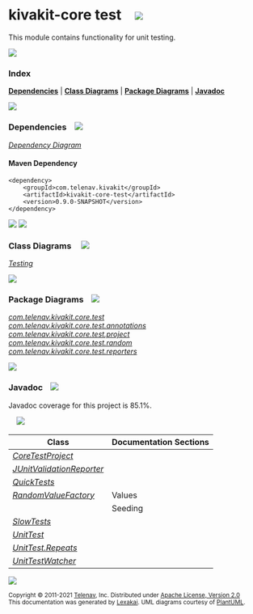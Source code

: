 # kivakit-core test &nbsp;&nbsp; <img src="https://www.kivakit.org/images/https://www.kivakit.org/images/gears-40.png" srcset="https://www.kivakit.org/images/https://www.kivakit.org/images/gears-40.png-2x.png 2x"/>

This module contains functionality for unit testing.

<img src="https://www.kivakit.org/images/horizontal-line-512.png" srcset="https://www.kivakit.org/images/horizontal-line-512-2x.png 2x"/>

### Index



[**Dependencies**](#dependencies) | [**Class Diagrams**](#class-diagrams) | [**Package Diagrams**](#package-diagrams) | [**Javadoc**](#javadoc)

<img src="https://www.kivakit.org/images/horizontal-line-512.png" srcset="https://www.kivakit.org/images/horizontal-line-512-2x.png 2x"/>

### Dependencies <a name="dependencies"></a> &nbsp;&nbsp; <img src="https://www.kivakit.org/images/dependencies-32.png" srcset="https://www.kivakit.org/images/dependencies-32-2x.png 2x"/>

[*Dependency Diagram*](https://www.kivakit.org/lexakai/kivakit/kivakit-core/test/documentation/diagrams/dependencies.svg)

#### Maven Dependency

    <dependency>
        <groupId>com.telenav.kivakit</groupId>
        <artifactId>kivakit-core-test</artifactId>
        <version>0.9.0-SNAPSHOT</version>
    </dependency>


<img src="https://www.kivakit.org/images/horizontal-line-128.png" srcset="https://www.kivakit.org/images/horizontal-line-128-2x.png 2x"/>

[//]: # (start-user-text)



[//]: # (end-user-text)

<img src="https://www.kivakit.org/images/horizontal-line-128.png" srcset="https://www.kivakit.org/images/horizontal-line-128-2x.png 2x"/>

### Class Diagrams <a name="class-diagrams"></a> &nbsp; &nbsp; <img src="https://www.kivakit.org/images/diagram-32.png" srcset="https://www.kivakit.org/images/diagram-32-2x.png 2x"/>

[*Testing*](https://www.kivakit.org/lexakai/kivakit/kivakit-core/test/documentation/diagrams/diagram-test.svg)

<img src="https://www.kivakit.org/images/horizontal-line-128.png" srcset="https://www.kivakit.org/images/horizontal-line-128-2x.png 2x"/>

### Package Diagrams <a name="package-diagrams"></a> &nbsp;&nbsp; <img src="https://www.kivakit.org/images/box-32.png" srcset="https://www.kivakit.org/images/box-32-2x.png 2x"/>

[*com.telenav.kivakit.core.test*](https://www.kivakit.org/lexakai/kivakit/kivakit-core/test/documentation/diagrams/com.telenav.kivakit.core.test.svg)  
[*com.telenav.kivakit.core.test.annotations*](https://www.kivakit.org/lexakai/kivakit/kivakit-core/test/documentation/diagrams/com.telenav.kivakit.core.test.annotations.svg)  
[*com.telenav.kivakit.core.test.project*](https://www.kivakit.org/lexakai/kivakit/kivakit-core/test/documentation/diagrams/com.telenav.kivakit.core.test.project.svg)  
[*com.telenav.kivakit.core.test.random*](https://www.kivakit.org/lexakai/kivakit/kivakit-core/test/documentation/diagrams/com.telenav.kivakit.core.test.random.svg)  
[*com.telenav.kivakit.core.test.reporters*](https://www.kivakit.org/lexakai/kivakit/kivakit-core/test/documentation/diagrams/com.telenav.kivakit.core.test.reporters.svg)

<img src="https://www.kivakit.org/images/horizontal-line-128.png" srcset="https://www.kivakit.org/images/horizontal-line-128-2x.png 2x"/>

### Javadoc <a name="javadoc"></a> &nbsp;&nbsp; <img src="https://www.kivakit.org/images/books-32.png" srcset="https://www.kivakit.org/images/books-32-2x.png 2x"/>

Javadoc coverage for this project is 85.1%.  
  
&nbsp; &nbsp;  ![](https://www.kivakit.org/images/meter-90-12.png)



| Class | Documentation Sections |
|---|---|
| [*CoreTestProject*](https://www.kivakit.org/javadoc/kivakit/kivakit.core.test/com/telenav/kivakit/core/test/project/CoreTestProject.html) |  |  
| [*JUnitValidationReporter*](https://www.kivakit.org/javadoc/kivakit/kivakit.core.test/com/telenav/kivakit/core/test/reporters/JUnitValidationReporter.html) |  |  
| [*QuickTests*](https://www.kivakit.org/javadoc/kivakit/kivakit.core.test/com/telenav/kivakit/core/test/annotations/QuickTests.html) |  |  
| [*RandomValueFactory*](https://www.kivakit.org/javadoc/kivakit/kivakit.core.test/com/telenav/kivakit/core/test/random/RandomValueFactory.html) | Values |  
| | Seeding |  
| [*SlowTests*](https://www.kivakit.org/javadoc/kivakit/kivakit.core.test/com/telenav/kivakit/core/test/annotations/SlowTests.html) |  |  
| [*UnitTest*](https://www.kivakit.org/javadoc/kivakit/kivakit.core.test/com/telenav/kivakit/core/test/UnitTest.html) |  |  
| [*UnitTest.Repeats*](https://www.kivakit.org/javadoc/kivakit/kivakit.core.test/com/telenav/kivakit/core/test/UnitTest.Repeats.html) |  |  
| [*UnitTestWatcher*](https://www.kivakit.org/javadoc/kivakit/kivakit.core.test/com/telenav/kivakit/core/test/UnitTestWatcher.html) |  |  

[//]: # (start-user-text)



[//]: # (end-user-text)

<img src="https://www.kivakit.org/images/horizontal-line-512.png" srcset="https://www.kivakit.org/images/horizontal-line-512-2x.png 2x"/>

<sub>Copyright &#169; 2011-2021 [Telenav](http://telenav.com), Inc. Distributed under [Apache License, Version 2.0](LICENSE)</sub>  
<sub>This documentation was generated by [Lexakai](https://github.com/Telenav/lexakai). UML diagrams courtesy
of [PlantUML](http://plantuml.com).</sub>

